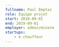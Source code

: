 ```yaml
---
fullname: Paul Emptaz
role: Équipe projet
start: 2018-09-01
end: 2019-09-01
employer: admin/minarm
startups:
    - e-chauffeur
---
```

